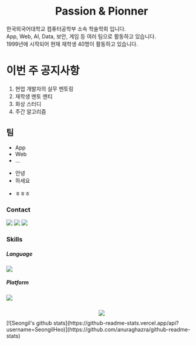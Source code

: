 <!-- <p align="center"><img src="top.png"></p> -->
<h1 align='center'> Passion & Pionner</h1>
한국외국어대학교 컴퓨터공학부 소속 학술학회 입니다.<br>
App, Web, AI, Data, 보안, 게임 등 여러 팀으로 활동하고 있습니다.<br>
1999년에 시작되어 현재 재학생 40명이 활동하고 있습니다.<br>

# 이번 주 공지사항
1. 현업 개발자의 실무 멘토링
2. 재학생 멘토 멘티
3. 화상 스터디
4. 주간 알고리즘
## 팀
- App
- Web
- ...
* 안녕
* 하세요 
+ ㅎㅎㅎ
 
### Contact
<a href="tjddlf101@gmail.com" target="_blank"><img src="https://img.shields.io/badge/Gmail-EA4335?style=flat-square&logo=Gmail&logoColor=white"/></a>
<a href="https://www.linkedin.com/in/seongil-heo-5469aa1b3/" target="_blank"><img src="https://img.shields.io/badge/LinkedIn-0A66C2?style=flat-square&logo=Linkedin&logoColor=white"/></a>
<a href="https://www.instagram.com/heoseongil2546/" target="_blank"><img src="https://img.shields.io/badge/Instagram-E4405F?style=flat-square&logo=Instagram&logoColor=white"/></a>
### Skills
##### Language
<p>
  <img src="https://img.shields.io/badge/C-A8B9CC?style=flat-square&logo=C&logoColor=white"/>
</p>

##### Platform
<p>
  <img src="https://img.shields.io/badge/aws-232F3E?style=flat-square&logo=AmazonAWS&logoColor=white"/>  
</p>

<div id="main" align="center">
    <img 
        src="https://github-readme-stats.vercel.app/api?username=SeongilHeo&show_icons=true&theme=tokyonight&count_private=true&include_all_commits=true"
        style="height: auto; margin-left: 20px; margin-right: 20px; padding: 10px;"/>
</div>

<div>
[![Seongil's github stats](https://github-readme-stats.vercel.app/api?username=SeongilHeo)](https://github.com/anuraghazra/github-readme-stats)
</div>
<!--
**SeongilHeo/SeongilHeo** is a ✨ _special_ ✨ repository because its `README.md` (this file) appears on your GitHub profile.

Here are some ideas to get you started:

- 🔭 I’m currently working on ...
- 🌱 I’m currently learning ...
- 👯 I’m looking to collaborate on ...
- 🤔 I’m looking for help with ...
- 💬 Ask me about ...
- 📫 How to reach me: ...
- 😄 Pronouns: ...
- ⚡ Fun fact: ...
-->
